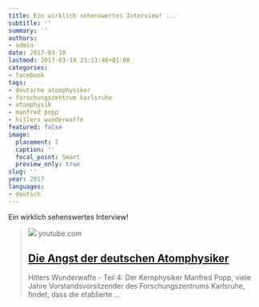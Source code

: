 ```yaml
---
title: Ein wirklich sehenswertes Interview! ...
subtitle: ''
summary: ''
authors:
- admin
date: 2017-03-18
lastmod: 2017-03-18 23:11:46+01:00
categories:
- facebook
tags:
- deutsche atomphysiker
- forschungszentrum karlsruhe
- atomphysik
- manfred popp
- hitlers wunderwaffe
featured: false
image:
  placement: 1
  caption: ''
  focal_point: Smart
  preview_only: true
slug: ''
year: 2017
languages:
- deutsch
---
```


Ein wirklich sehenswertes Interview!
> [![](https://i.ytimg.com/vi/93QEcXnp2HQ/maxresdefault.jpg)](https://www.youtube.com/watch?v=93QEcXnp2HQ)
> youtube.com
> ## [Die Angst der deutschen Atomphysiker](https://www.youtube.com/watch?v=93QEcXnp2HQ)
>
>Hitlers Wunderwaffe - Teil 4: Der Kernphysiker Manfred Popp, viele Jahre Vorstandsvorsitzender des Forschungszentrums Karlsruhe, findet, dass die etablierte ...